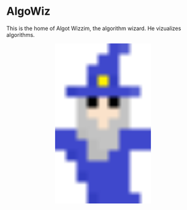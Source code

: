# AlgoWiz

This is the home of Algot Wizzim, the algorithm wizard. He vizualizes algorithms.

<p align="center">
  <img style="margin: 0 auto;" src="https://github.com/VEnghed/AlgoViz/blob/master/static/favicon.svg" width="250" />
</p>

